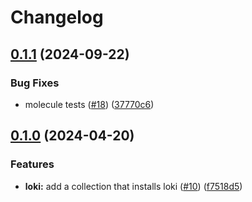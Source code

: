 # Changelog

## [0.1.1](https://github.com/mateusz-uminski/ansible-collections/compare/loki-v0.1.0...loki-v0.1.1) (2024-09-22)


### Bug Fixes

* molecule tests ([#18](https://github.com/mateusz-uminski/ansible-collections/issues/18)) ([37770c6](https://github.com/mateusz-uminski/ansible-collections/commit/37770c6cd8836d22ccca031c6fb8484e6e584f9c))

## [0.1.0](https://github.com/mateusz-uminski/ansible-collections/compare/loki-v0.0.1...loki-v0.1.0) (2024-04-20)


### Features

* **loki:** add a collection that installs loki ([#10](https://github.com/mateusz-uminski/ansible-collections/issues/10)) ([f7518d5](https://github.com/mateusz-uminski/ansible-collections/commit/f7518d56cfeaf8519b9b3cd416f0a7493eab590c))

